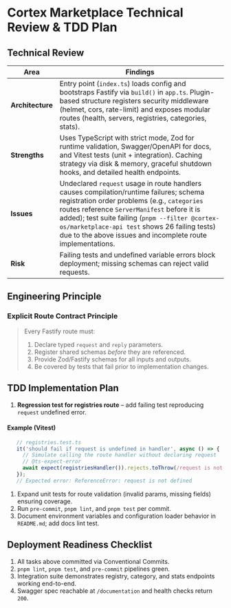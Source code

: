 # Cortex Marketplace Technical Review & TDD Plan

## Technical Review

| Area             | Findings                                                                                                                                                                                                                                                                                                                                                  |
| ---------------- | --------------------------------------------------------------------------------------------------------------------------------------------------------------------------------------------------------------------------------------------------------------------------------------------------------------------------------------------------------- |
| **Architecture** | Entry point (`index.ts`) loads config and bootstraps Fastify via `build()` in `app.ts`. Plugin-based structure registers security middleware (helmet, cors, rate-limit) and exposes modular routes (health, servers, registries, categories, stats).                                                                                                      |
| **Strengths**    | Uses TypeScript with strict mode, Zod for runtime validation, Swagger/OpenAPI for docs, and Vitest tests (unit + integration). Caching strategy via disk & memory, graceful shutdown hooks, and detailed health endpoints.                                                                                                                                |
| **Issues**       | Undeclared `request` usage in route handlers causes compilation/runtime failures; schema registration order problems (e.g., `categories` routes reference `ServerManifest` before it is added); test suite failing (`pnpm --filter @cortex-os/marketplace-api test` shows 26 failing tests) due to the above issues and incomplete route implementations. |
| **Risk**         | Failing tests and undefined variable errors block deployment; missing schemas can reject valid requests.                                                                                                                                                                                                                                                  |

## Engineering Principle

### Explicit Route Contract Principle

> Every Fastify route must:
>
> 1. Declare typed `request` and `reply` parameters.
> 2. Register shared schemas _before_ they are referenced.
> 3. Provide Zod/Fastify schemas for all inputs and outputs.
> 4. Be covered by tests that fail prior to implementation changes.

## TDD Implementation Plan

1. **Regression test for registries route** – add failing test reproducing `request` undefined error.

#### Example (Vitest)
   
```ts
   // registries.test.ts
   it('should fail if request is undefined in handler', async () => {
     // Simulate calling the route handler without declaring request
     // @ts-expect-error
     await expect(registriesHandler()).rejects.toThrow(/request is not defined/);
   });
   // Expected error: ReferenceError: request is not defined
```

1. Expand unit tests for route validation (invalid params, missing fields) ensuring coverage.
2. Run `pre-commit`, `pnpm lint`, and `pnpm test` per commit.
3. Document environment variables and configuration loader behavior in `README.md`; add docs lint test.

## Deployment Readiness Checklist

1. All tasks above committed via Conventional Commits.
2. `pnpm lint`, `pnpm test`, and `pre-commit` pipelines green.
3. Integration suite demonstrates registry, category, and stats endpoints working end-to-end.
4. Swagger spec reachable at `/documentation` and health checks return `200`.
